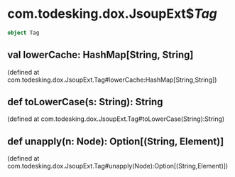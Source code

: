 # com.todesking.dox.JsoupExt$$Tag$


```scala
object Tag
```


 val lowerCache: HashMap[String, String]
-----------------------------------------

(defined at com.todesking.dox.JsoupExt.Tag#lowerCache:HashMap[String,String])


 def toLowerCase(s: String): String
------------------------------------

(defined at com.todesking.dox.JsoupExt.Tag#toLowerCase(String):String)


 def unapply(n: Node): Option[(String, Element)]
-------------------------------------------------

(defined at com.todesking.dox.JsoupExt.Tag#unapply(Node):Option[(String,Element)])

